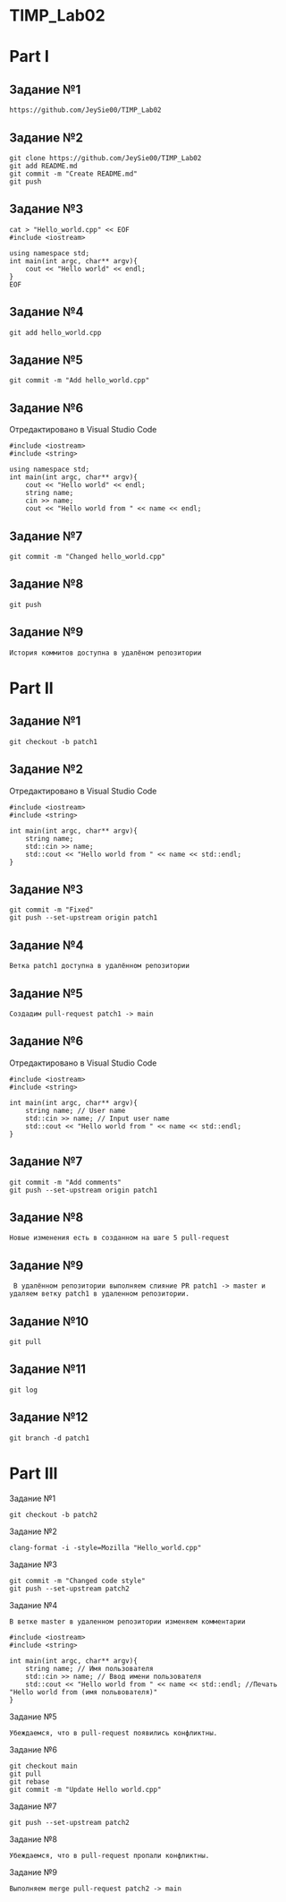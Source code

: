 # TIMP_Lab02

# Part I

## Задание №1
```
https://github.com/JeySie00/TIMP_Lab02
```
## Задание №2
```
git clone https://github.com/JeySie00/TIMP_Lab02
git add README.md
git commit -m "Create README.md"
git push
```
## Задание №3
```
cat > "Hello_world.cpp" << EOF
#include <iostream>

using namespace std;
int main(int argc, char** argv){
    cout << "Hello world" << endl;
}
EOF
```
## Задание №4
```
git add hello_world.cpp
```
## Задание №5
```
git commit -m "Add hello_world.cpp"
```
## Задание №6
Отредактировано в Visual Studio Code
```
#include <iostream>
#include <string>

using namespace std;
int main(int argc, char** argv){
    cout << "Hello world" << endl;
    string name;
    cin >> name;
    cout << "Hello world from " << name << endl;

```
## Задание №7
```
git commit -m "Changed hello_world.cpp"
```
## Задание №8
```
git push
```
## Задание №9
```
История коммитов доступна в удалёном репозитории
```

# Part II
## Задание №1
```
git checkout -b patch1
```
## Задание №2
Отредактировано в Visual Studio Code
```
#include <iostream>
#include <string>
 
int main(int argc, char** argv){
    string name;
    std::cin >> name;
    std::cout << "Hello world from " << name << std::endl;
}
```
## Задание №3
```
git commit -m "Fixed"
git push --set-upstream origin patch1
```
## Задание №4
```
Ветка patch1 доступна в удалённом репозитории
```
## Задание №5
```
Создадим pull-request patch1 -> main
```
## Задание №6
Отредактировано в Visual Studio Code
```
#include <iostream>
#include <string>
 
int main(int argc, char** argv){
    string name; // User name
    std::cin >> name; // Input user name
    std::cout << "Hello world from " << name << std::endl;
} 
```
## Задание №7
```
git commit -m "Add comments"
git push --set-upstream origin patch1
```
## Задание №8
```
Новые изменения есть в созданном на шаге 5 pull-request
```
## Задание №9
```
 В удалённом репозитории выполняем слияние PR patch1 -> master и удаляем ветку patch1 в удаленном репозитории.
```
## Задание №10
```
git pull
```
## Задание №11
```
git log
```
## Задание №12
```
git branch -d patch1
```
# Part III
Задание №1
```
git checkout -b patch2
```
Задание №2
```
clang-format -i -style=Mozilla "Hello_world.cpp"
```
Задание №3
```
git commit -m "Changed code style"
git push --set-upstream patch2
```
Задание №4
```
В ветке master в удаленном репозитории изменяем комментарии

#include <iostream>
#include <string>
 
int main(int argc, char** argv){
    string name; // Имя пользователя
    std::cin >> name; // Ввод имени пользователя
    std::cout << "Hello world from " << name << std::endl; //Печать "Hello world from (имя польвователя)"
}  
```
Задание №5
```
Убеждаемся, что в pull-request появились конфликтны.
```
Задание №6
```
git checkout main
git pull
git rebase
git commit -m "Update Hello world.cpp"
```
Задание №7
```
git push --set-upstream patch2
```
Задание №8
```
Убеждаемся, что в pull-request пропали конфликтны.
```
Задание №9
```
Выполняем merge pull-request patch2 -> main
```
